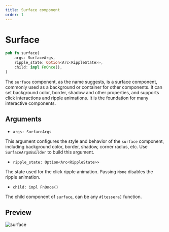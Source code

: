 ```yaml
---
title: Surface component
order: 1
---
```


# Surface

```rust
pub fn surface(
    args: SurfaceArgs,
    ripple_state: Option<Arc<RippleState>>,
    child: impl FnOnce(),
)
```

The `surface` component, as the name suggests, is a surface component, commonly used as a background or container for other components. It can set background color, border, shadow and other properties, and supports click interactions and ripple animations. It is the foundation for many interactive components.

## Arguments

- `args: SurfaceArgs`

This argument configures the style and behavior of the `surface` component, including background color, border, shadow, corner radius, etc. Use `SurfaceArgsBuilder` to build this argument.

- `ripple_state: Option<Arc<RippleState>>`

The state used for the click ripple animation. Passing `None` disables the ripple animation.

- `child: impl FnOnce()`

The child component of `surface`, can be any `#[tessera]` function.

## Preview

![surface](/surface_example.png)
